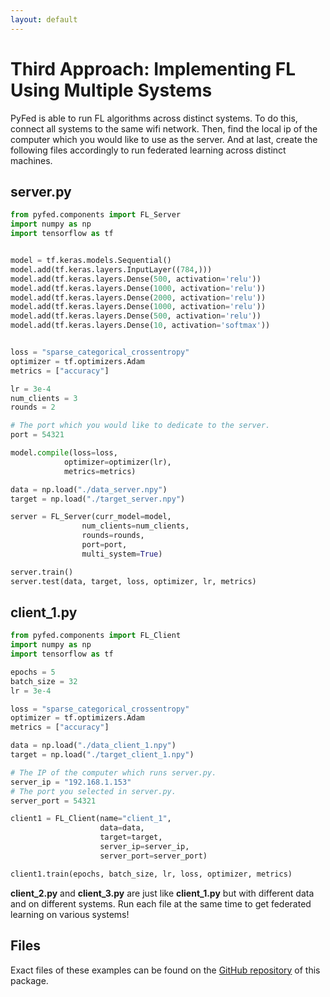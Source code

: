 ```yaml
---
layout: default
---
```


# Third Approach: Implementing FL Using Multiple Systems
PyFed is able to run FL algorithms across distinct systems. To do this, connect all systems to the same wifi network. Then, find the local ip of the computer which you would like to use as the server. And at last, create the following files accordingly to run federated learning across distinct machines.

## server.py
```py
from pyfed.components import FL_Server
import numpy as np
import tensorflow as tf


model = tf.keras.models.Sequential()
model.add(tf.keras.layers.InputLayer((784,)))
model.add(tf.keras.layers.Dense(500, activation='relu'))
model.add(tf.keras.layers.Dense(1000, activation='relu'))
model.add(tf.keras.layers.Dense(2000, activation='relu'))
model.add(tf.keras.layers.Dense(1000, activation='relu'))
model.add(tf.keras.layers.Dense(500, activation='relu'))
model.add(tf.keras.layers.Dense(10, activation='softmax'))


loss = "sparse_categorical_crossentropy"
optimizer = tf.optimizers.Adam
metrics = ["accuracy"]

lr = 3e-4
num_clients = 3
rounds = 2

# The port which you would like to dedicate to the server.
port = 54321

model.compile(loss=loss,
            optimizer=optimizer(lr),
            metrics=metrics)

data = np.load("./data_server.npy")
target = np.load("./target_server.npy")

server = FL_Server(curr_model=model,
                num_clients=num_clients,
                rounds=rounds,
                port=port,
                multi_system=True)

server.train()
server.test(data, target, loss, optimizer, lr, metrics)
```

## client_1.py
```py
from pyfed.components import FL_Client
import numpy as np
import tensorflow as tf

epochs = 5
batch_size = 32
lr = 3e-4

loss = "sparse_categorical_crossentropy"
optimizer = tf.optimizers.Adam
metrics = ["accuracy"]

data = np.load("./data_client_1.npy")
target = np.load("./target_client_1.npy")

# The IP of the computer which runs server.py.
server_ip = "192.168.1.153"
# The port you selected in server.py.
server_port = 54321

client1 = FL_Client(name="client_1",
                    data=data,
                    target=target,
                    server_ip=server_ip,
                    server_port=server_port)

client1.train(epochs, batch_size, lr, loss, optimizer, metrics)
```

__client_2.py__ and __client_3.py__ are just like __client_1.py__ but with different data and on different systems. Run each file at the same time to get federated learning on various systems!

## Files
Exact files of these examples can be found on the [GitHub repository](https://github.com/amirrezasokhankhosh/PyFed) of this package.
